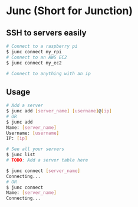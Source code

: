 # Junc (Short for Junction)
## SSH to servers easily
```bash
# Connect to a raspberry pi
$ junc connect my_rpi
# Connect to an AWS EC2
$ junc connect my_ec2

# Connect to anything with an ip
```

## Usage
```bash
# Add a server
$ junc add [server_name] [username]@[ip]
# OR
$ junc add
Name: [server_name]
Username: [username]
IP: [ip]

# See all your servers
$ junc list
# TODO: Add a server table here

$ junc connect [server_name]
Connecting...
# OR
$ junc connect
Name: [server_name]
Connecting...
```

